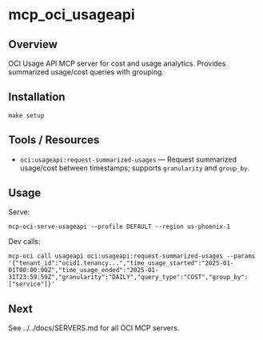 # mcp_oci_usageapi

## Overview
OCI Usage API MCP server for cost and usage analytics. Provides summarized usage/cost queries with grouping.

## Installation
```
make setup
```

## Tools / Resources
- `oci:usageapi:request-summarized-usages` — Request summarized usage/cost between timestamps; supports `granularity` and `group_by`.

## Usage
Serve:
```
mcp-oci-serve-usageapi --profile DEFAULT --region us-phoenix-1
```
Dev calls:
```
mcp-oci call usageapi oci:usageapi:request-summarized-usages --params '{"tenant_id":"ocid1.tenancy...","time_usage_started":"2025-01-01T00:00:00Z","time_usage_ended":"2025-01-31T23:59:59Z","granularity":"DAILY","query_type":"COST","group_by":["service"]}'
```

## Next
See ../../docs/SERVERS.md for all OCI MCP servers.
